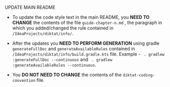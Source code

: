 UPDATE MAIN README

* To update the code style text in the main README, you **NEED TO CHANGE** the contents of the file `guide-chapter-n.md` , the paragraph in which you added/changed the rule contained in `/IdeaProjects/diktat/info/`.

* After the updates you **NEED TO PERFORM GENERATION** using gradle `generateFullDoc` and `generateAvailableRules` contained in `/IdeaProjects/diktat/info/build.gradle.kts` file. Example - ` . gradlew :generateFullDoc --continuous` and ` . gradlew :generateAvailableRules --continuous`.

* You **DO NOT NEED TO CHANGE** the contents of the `diktat-coding-convention` file.
